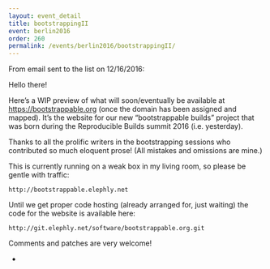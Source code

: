 ```yaml
---
layout: event_detail
title: bootstrappingII
event: berlin2016
order: 260
permalink: /events/berlin2016/bootstrappingII/
---
```


From email sent to the list on 12/16/2016:
    
    
Hello there!

Here’s a WIP preview of what will soon/eventually be available at https://bootstrappable.org (once the domain has been assigned and
mapped).  It’s the website for our new “bootstrappable builds” project
that was born during the Reproducible Builds summit 2016
(i.e. yesterday).

Thanks to all the prolific writers in the bootstrapping sessions who
contributed so much eloquent prose!  (All mistakes and omissions are
mine.)

This is currently running on a weak box in my living room, so please be
gentle with traffic:

    http://bootstrappable.elephly.net

Until we get proper code hosting (already arranged for, just waiting)
the code for the website is available here:

    http://git.elephly.net/software/bootstrappable.org.git

Comments and patches are very welcome!

-
